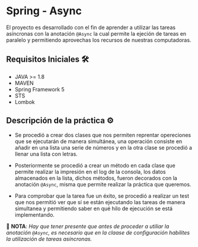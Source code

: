# Spring - AsyncEl proyecto es desarrollado con el fin de aprender a utilizar las tareas asíncronas con la anotación `@Async` la cual permitela ejeción de tareas en paralelo y permitiendo aprovechas los recursos de nuestras computadoras.## Requisitos Iniciales 🛠️* JAVA >= 1.8* MAVEN* Spring Framework 5* STS* Lombok## Descripción de la práctica ⚙️* Se procedió a crear dos clases que nos permiten reprentar opereciones que se ejecutarán de manera simultánea, una operación consiste enañadir en una lista una serie de números y en la otra clase se procedió a llenar una lista con letras.* Posteriormente se procedió a crear un método en cada clase que permite realizar la impresión en el log de la consola, los datos almacenadosen la lista, dichos métodos, fueron decorados con la anotación `@Async`, misma que permite realizar la práctica que queremos.* Para comprobar que la tarea fue un éxito, se procedió a realizar un test que nos permitió ver que sí se están ejecutando las tareas de manerasimultanea y permitiendo saber en qué hilo de ejecución se está implementando.📌 **NOTA**: *Hay que tener presente que antes de proceder a utiliar la anotación `@Async`, es necesario que en la claase de configuración habilites la utilización de tareas asíncronas.*